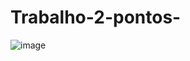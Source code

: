 # Trabalho-2-pontos-
![image](https://github.com/user-attachments/assets/3bcecd96-a723-4a3a-a9b6-a64fbfcca082)
